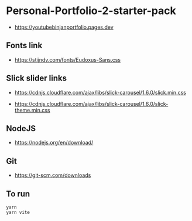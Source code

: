 # Personal-Portfolio-2-starter-pack
  * https://youtubebinjanportfolio.pages.dev

## Fonts link
  * https://stijndv.com/fonts/Eudoxus-Sans.css

## Slick slider links
  * https://cdnjs.cloudflare.com/ajax/libs/slick-carousel/1.6.0/slick.min.css
  
  * https://cdnjs.cloudflare.com/ajax/libs/slick-carousel/1.6.0/slick-theme.min.css
  
## NodeJS
  * https://nodejs.org/en/download/
  
## Git
  * https://git-scm.com/downloads
 
## To run
```
yarn
yarn vite
```